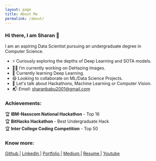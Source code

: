 ```yaml
---
layout: page
title: About Me
permalink: /about/
---
```


### Hi there, I am Sharan 👋
I am an aspiring Data Scientist pursuing an undergraduate degree in Computer Science.   
- ⚡ Curiously exploring the depths of Deep Learning and SOTA models.
- :man_technologist: I’m currently working on DeHazing Images.
- 🌱 Currently learning Deep Learning.
- :smile: Looking to collaborate on ML/Data Science Projects.
- 💬 Let's talk about Hackathons, Machine Learning or Computer Vision.
- :mailbox_with_mail:<i> Email</i>:  [sharanbabu2001@gmail.com](mailto:sharanbabu2001@gmail.com)

### Achievements:
:trophy: <b>IBM-Nasscom National Hackathon</b> - Top 16<br>
:trophy: <b>BitHacks Hackathon</b> - Best Undergraduate Hack<br>
:trophy: <b>Inter College Coding Competition</b> - Top 50
<br>

### Know more:
<a href='https://sharan-babu.github.io'> Github  </a>|
<a href='https://www.linkedin.com/in/sharan-babu-39a757197/'>LinkedIn  </a>|
<a href='https://sharan-babu.github.io'>Portfolio  </a>|
<a href='https://medium.com/@sharanbabu2001'> Medium  </a>|
<a href='https://www.slideshare.net/BabuSharan1/sharan-babu-resume'> Resume  </a>|
<a href='https://www.youtube.com/channel/UC4Wg5P3wHNq9IrMxseafI6w/videos?view_as=subscriber'> Youtube</a>
